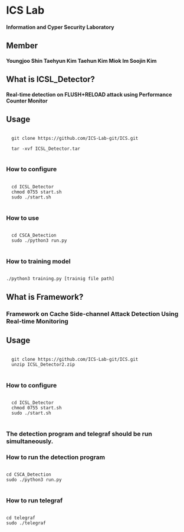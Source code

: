 # ICS Lab
#### Information and Cyper Security Laboratory

## Member
#### Youngjoo Shin Taehyun Kim Taehun Kim Miok Im Soojin Kim

## What is ICSL_Detector?
#### Real-time detection on FLUSH+RELOAD attack using Performance Counter Monitor

## Usage
<pre>
<code>
  git clone https://github.com/ICS-Lab-git/ICS.git
  
  tar -xvf ICSL_Detector.tar
</code>
</pre>
### How to configure
<pre>
<code>
  cd ICSL_Detector
  chmod 0755 start.sh
  sudo ./start.sh
</code>
</pre>
### How to use
<pre>
<code>
  cd CSCA_Detection
  sudo ./python3 run.py
</code>
</pre>

### How to training model
<code>
./python3 training.py [trainig file path]
</code>


## What is Framework?
### Framework on Cache Side-channel Attack Detection Using Real-time Monitoring 

## Usage
<pre>
<code>
  git clone https://github.com/ICS-Lab-git/ICS.git
  unzip ICSL_Detector2.zip
</code>
</pre>
### How to configure
<pre>
<code>
  cd ICSL_Detector
  chmod 0755 start.sh
  sudo ./start.sh
</code>
</pre>

### The detection program and telegraf should be run simultaneously.
### How to run the detection program
<pre>
<code>
cd CSCA_Detection
sudo ./python3 run.py
</code>
</pre>
### How to run telegraf
<pre>
<code>
cd telegraf
sudo ./telegraf
</code>
</pre>
